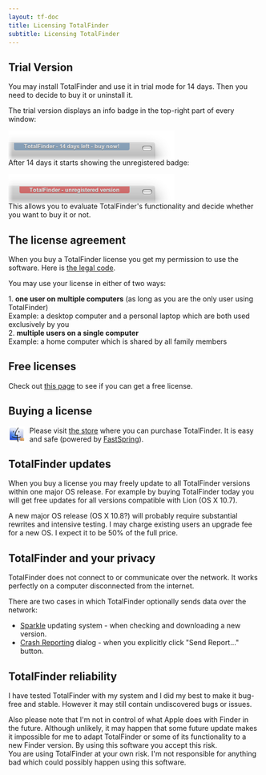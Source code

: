 ```yaml
---
layout: tf-doc
title: Licensing TotalFinder
subtitle: Licensing TotalFinder
---
```


## Trial Version

<div class="license-desk">
You may install TotalFinder and use it in trial mode for 14 days. Then you need to decide to buy it or uninstall it.
</div>

The trial version displays an info badge in the top-right part of every window:

<img src="/images/trial.png" class="doc-inline-image" style="left: 0px; margin-bottom: -20px">

After 14 days it starts showing the unregistered badge:

<img src="/images/unregistered.png" class="doc-inline-image" style="left: 0px; margin-bottom: -20px">

This allows you to evaluate TotalFinder's functionality and decide whether you want to buy it or not.

## The license agreement

When you buy a TotalFinder license you get my permission to use the software. Here is [the legal code](/license.txt).

<div class="license-desk">
<p>You may use your license in either of two ways:</p>
<div class="choice">1. <strong>one user on multiple computers</strong> <span class="note">(as long as you are the only user using TotalFinder)</span></div>
<div class="example">Example: a desktop computer and a personal laptop which are both used exclusively by you</div>
<div class="choice">2. <strong>multiple users on a single computer</strong></div>
<div class="example">Example: a home computer which is shared by all family members</div>
</div>

## Free licenses

Check out [this page](/free-licenses) to see if you can get a free license.

## Buying a license

<img src="/base/img/totalfinder-icon-shop.png" style="width: 32px; float: left; margin-right: 10px">

Please visit [the store](http://sites.fastspring.com/binaryage/product/store) where you can purchase TotalFinder. It is easy and safe (powered by [FastSpring](http://fastspring.com)).

## TotalFinder updates

When you buy a license you may freely update to all TotalFinder versions within one major OS release. For example by buying TotalFinder today you will get free updates for all versions compatible with Lion (OS X 10.7).

A new major OS release (OS X 10.8?) will probably require substantial rewrites and intensive testing. I may charge existing users an upgrade fee for a new OS. I expect it to be 50% of the full price.

## TotalFinder and your privacy

TotalFinder does not connect to or communicate over the network. It works perfectly on a computer disconnected from the internet.

There are two cases in which TotalFinder optionally sends data over the network:

* [Sparkle](http://sparkle.andymatuschak.org/) updating system - when checking and downloading a new version.
* [Crash Reporting](http://blog.binaryage.com/crash-reporting-in-binaryage) dialog - when you explicitly click "Send Report..." button.

## TotalFinder reliability

I have tested TotalFinder with my system and I did my best to make it bug-free and stable. However it may still contain undiscovered bugs or issues.

<div class="license-warning">
Also please note that I'm not in control of what Apple does with Finder in the future. Although unlikely, it may happen that some future update makes it impossible for me to adapt TotalFinder or some of its functionality to a new Finder version. By using this software you accept this risk.
</div>

<div class="license-exclamation">
You are using TotalFinder at your own risk. I'm not responsible for anything bad which could possibly happen using this software.
</div>